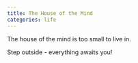 ```yaml
---
title: The House of the Mind
categories: life
---
```

The house of the mind
is too small to live in.

Step outside -
everything awaits you!
